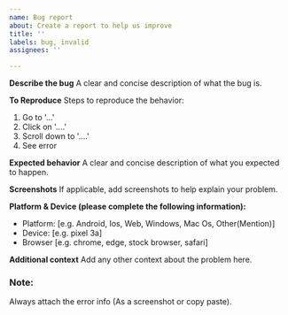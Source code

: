 ```yaml
---
name: Bug report
about: Create a report to help us improve
title: ''
labels: bug, invalid
assignees: ''

---
```


**Describe the bug**
A clear and concise description of what the bug is.

**To Reproduce**
Steps to reproduce the behavior:
1. Go to '...'
2. Click on '....'
3. Scroll down to '....'
4. See error

**Expected behavior**
A clear and concise description of what you expected to happen.

**Screenshots**
If applicable, add screenshots to help explain your problem.


**Platform & Device (please complete the following information):**
 - Platform: [e.g. Android, Ios, Web, Windows, Mac Os, Other(Mention)]
 - Device: [e.g. pixel 3a]
 - Browser [e.g. chrome, edge, stock browser, safari]

**Additional context**
Add any other context about the problem here.

### Note: 
Always attach the error info (As a screenshot or copy paste).
